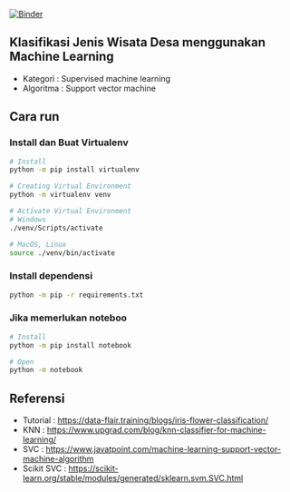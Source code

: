 [![Binder](https://mybinder.org/badge_logo.svg)](https://mybinder.org/v2/gh/alfianisnan26/klasifikasi-dusun/HEAD?labpath=train.ipynb)
## Klasifikasi Jenis Wisata Desa menggunakan Machine Learning
- Kategori  : Supervised machine learning
- Algoritma : Support vector machine
## Cara run
### Install dan Buat Virtualenv
```bash
# Install
python -m pip install virtualenv

# Creating Virtual Environment
python -m virtualenv venv

# Activate Virtual Environment
# Windows
./venv/Scripts/activate

# MacOS, Linux
source ./venv/bin/activate
```
### Install dependensi
```bash
python -m pip -r requirements.txt
```
### Jika memerlukan noteboo
```bash
# Install
python -m pip install notebook

# Open
python -m notebook
```

## Referensi
- Tutorial : https://data-flair.training/blogs/iris-flower-classification/
- KNN : https://www.upgrad.com/blog/knn-classifier-for-machine-learning/
- SVC : https://www.javatpoint.com/machine-learning-support-vector-machine-algorithm
- Scikit SVC : https://scikit-learn.org/stable/modules/generated/sklearn.svm.SVC.html